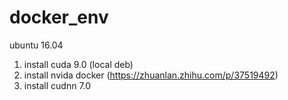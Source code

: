 # docker_env
ubuntu 16.04
1. install cuda 9.0 (local deb)
2. install nvida docker (https://zhuanlan.zhihu.com/p/37519492)
3. install cudnn 7.0
